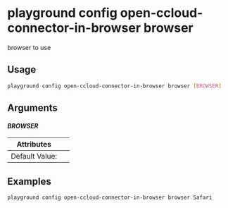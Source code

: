 # playground config open-ccloud-connector-in-browser browser

browser to use

## Usage

```bash
playground config open-ccloud-connector-in-browser browser [BROWSER]
```

## Arguments

#### *BROWSER*



| Attributes      | &nbsp;
|-----------------|-------------
| Default Value:  | 

## Examples

```bash
playground config open-ccloud-connector-in-browser browser Safari
```


